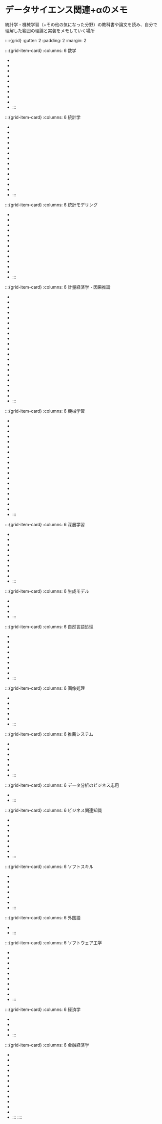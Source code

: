 # データサイエンス関連+αのメモ

統計学・機械学習（+その他の気になった分野）の教科書や論文を読み、自分で理解した範囲の理論と実装をメモしていく場所


::::{grid}
:gutter: 2
:padding: 2
:margin: 2

:::{grid-item-card}
:columns: 6
数学

- [](mathematics/introduction)
- [](mathematics/set_theory)
- [](mathematics/algebra/index)
- [](mathematics/linear_algebra/index)
- [](mathematics/calculus/index)
- [](mathematics/mathematical_optimization/index)
- [](mathematics/applied_math/index)
- [](mathematics/applied_math/exercise/index)
- [](mathematics/probability_theory/index)
- [](mathematics/discrete_mathematics/index)
:::

:::{grid-item-card}
:columns: 6
統計学

- [](statistics/probability/index)
- [](statistics/statistical_inference/index)
- [](statistics/correlation/index)
- [](statistics/divergence)
- [](statistics/optimal_transport)
- [](statistics/bootstrap)
- [](statistics/nonparametric_density_estimation)
- [](statistics/missing_data)
- [](statistics/sandwich_estimator)
- [](statistics/asymptotic_theory/index)
- [](statistics/bayes_statistics/index)
- [](statistics/done_wrong)
- [](statistics/visualization)
- [](statistics/price_index)
:::

:::{grid-item-card}
:columns: 6
統計モデリング

- [](statistical_modeling/lowess)
- [](statistical_modeling/factor_analysis)
- [](statistical_modeling/gaussian_process)
- [](statistical_modeling/quantile_regression)
- [](statistical_modeling/survival_analysis)
- [](statistical_modeling/sem/index)
- [](statistical_modeling/test_theory/index)
- [](statistical_modeling/glm/index)
- [](statistical_modeling/bayes_modeling/index)
- [](statistical_modeling/time_series_analysis/index)
- [](statistical_modeling/symbolic_data_analysis)
- [](statistical_modeling/semiparametric/index)
- [](statistical_modeling/evaluation/index)
:::

:::{grid-item-card}
:columns: 6
計量経済学・因果推論

- [](econometrics/structure_estimation/index)
- [](econometrics/rubin_causal_model)
- [](econometrics/selection_bias)
- [](econometrics/experimental_design)
- [](econometrics/pearl_causal_model)
- [](econometrics/causal_diagram)
- [](econometrics/ols/index)
- [](econometrics/panel_data/index)
- [](econometrics/propensity_score)
- [](econometrics/iv/index)
- [](econometrics/regression_discontinuity)
- [](econometrics/difference_in_differences)
- [](econometrics/synthetic_control)
- [](econometrics/causalimpact)
- [](econometrics/gmm)
- [](econometrics/causal_ml/index)
- [](econometrics/causal_discovery)
- [](econometrics/uplift_modeling)
- [](econometrics/sensitivity_analysis)
- [](econometrics/causal_clustering)
- [](econometrics/literatures)
:::

:::{grid-item-card}
:columns: 6
機械学習

- [](machine_learning/statistical_learning_theory/index)
- [](machine_learning/unsupervised_learning/index)
- [](machine_learning/anomaly_detection/index)
- [](machine_learning/linear_models/index)
- [](machine_learning/svm)
- [](machine_learning/ensemble)
- [](machine_learning/trees/index)
- [](machine_learning/knn)
- [](machine_learning/naive_bayes)
- [](machine_learning/bayesian_network)
- [](machine_learning/imbalanced_data)
- [](machine_learning/distillation)
- [](machine_learning/probability_prediction)
- [](machine_learning/evaluation/evaluation)
- [](machine_learning/ml_ops/index)
- [](machine_learning/overfitting)
- [](machine_learning/feature_engineering)
- [](machine_learning/explainability/introduction)
- [](machine_learning/uncertainty/index)
:::

:::{grid-item-card}
:columns: 6
深層学習

- [](deep_learning/history)
- [](deep_learning/theory)
- [](deep_learning/intro_with_keras)
- [](deep_learning/rola)
- [](deep_learning/neural_network)
- [](deep_learning/dl_and_tabular_data)
- [](deep_learning/dnn/index)
- [](deep_learning/cnn/index)
- [](deep_learning/rnn/index)
- [](deep_learning/transformer/index)
:::

:::{grid-item-card}
:columns: 6
生成モデル

- [](generative_models/generative_models)
- [](generative_models/autoencoder)
- [](generative_models/gan)
- [](generative_models/diffusion_models)
:::

:::{grid-item-card}
:columns: 6
自然言語処理

- [](natural_language_processing/character_code)
- [](natural_language_processing/normalization)
- [](natural_language_processing/tokenization)
- [](natural_language_processing/language_model)
- [](natural_language_processing/embedding)
- [](natural_language_processing/rnn)
- [](natural_language_processing/latent_dirichlet_allocation)
- [](natural_language_processing/task/index)
- [](natural_language_processing/large_language_models/index)
:::

:::{grid-item-card}
:columns: 6
画像処理

- [](image_processing/introduction)
- [](image_processing/rotation_correction)
- [](image_processing/distortion_correction)
- [](image_processing/similarity_and_hashing)
- [](image_processing/intensity_transformation)
- [](image_processing/region_splitting)
:::

:::{grid-item-card}
:columns: 6
推薦システム

- [](recommender_system/introduction)
- [](recommender_system/collaborative_filtering)
- [](recommender_system/matrix_factorization)
- [](recommender_system/factorization_machines)
- [](recommender_system/bayesian_personalized_ranking)
- [](recommender_system/two_tower)
- [](recommender_system/causal_inference_in_recommendation)
:::

:::{grid-item-card}
:columns: 6
データ分析のビジネス応用

- [](applied_data_science/data_management)
- [](applied_data_science/type_of_applications)
:::

:::{grid-item-card}
:columns: 6
ビジネス関連知識

- [](business/revenue_structure)
- [](business/accounting)
- [](business/people_management/index)
- [](business/product_management/index)
- [](business/project_management/index)
- [](business/business_administration/index)
- [](business/business_administration/competitive_strategy/index)
- [](business/document_management)
:::

:::{grid-item-card}
:columns: 6
ソフトスキル

- [](soft_skills/mindset)
- [](soft_skills/logic/index)
- [](soft_skills/writing)
- [](soft_skills/presentation)
- [](soft_skills/negotiation)
- [](soft_skills/harvard_negotiation)
- [](soft_skills/management/index)
:::

:::{grid-item-card}
:columns: 6
外国語

- [](english/index)
- [](chinese/index)
:::

:::{grid-item-card}
:columns: 6
ソフトウェア工学

- [](software_engineering/programming)
- [](software_engineering/algorithms/index)
- [](software_engineering/development/index)
- [](software_engineering/frontend/index)
- [](software_engineering/data_store/index)
- [](software_engineering/faas/index)
- [](software_engineering/security/index)
- [](software_engineering/pseudorandom_numbers/index)
- [](software_engineering/web_optimization)
- [](software_engineering/linux)
:::

:::{grid-item-card}
:columns: 6
経済学

- [](economics/introduction)
- [](economics/microeconomics/index)
- [](economics/macroeconomics/index)
- [](economics/quantitative_economics)
:::

:::{grid-item-card}
:columns: 6
金融経済学

- [](financial_economics/introduction)
- [](financial_economics/optimal_portfolio)
- [](financial_economics/capm)
- [](financial_economics/metrics)
- [](financial_economics/feature_neutralization)
- [](financial_economics/statistical_arbitrage)
- [](financial_economics/asset_pricing)
- [](financial_economics/papers/index)
- [](financial_economics/financial_time_series/index)
- [](financial_economics/investment_strategies/index)
- [](financial_economics/libraries)
- [](financial_economics/random_walk)
- [](financial_economics/factors/index)
:::
::::